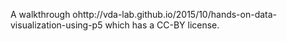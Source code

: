 A walkthrough ohttp://vda-lab.github.io/2015/10/hands-on-data-visualization-using-p5
which has a CC-BY license.
